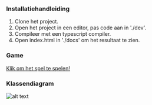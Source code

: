 ### Installatiehandleiding

1. Clone het project.
2. Open het project in een editor, pas code aan in './dev'.
3. Compileer met een typescript compiler.
4. Open index.html in './docs' om het resultaat te zien.

### Game

[Klik om het spel te spelen!](https://joeyhoogerwerf.github.io/100-SECONDS/docs/)

### Klassendiagram

![alt text](http://i.imgur.com/Vc2ai5i.png)

